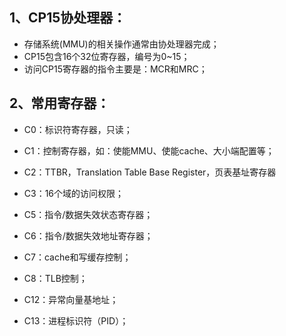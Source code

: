 ## 1、CP15协处理器：

* 存储系统(MMU)的相关操作通常由协处理器完成；
* CP15包含16个32位寄存器，编号为0~15；
* 访问CP15寄存器的指令主要是：MCR和MRC；

## 2、常用寄存器：

* C0：标识符寄存器，只读；
* C1：控制寄存器，如：使能MMU、使能cache、大小端配置等；
* C2：TTBR，Translation Table Base Register，页表基址寄存器

* C3：16个域的访问权限；
* C5：指令/数据失效状态寄存器；
* C6：指令/数据失效地址寄存器；
* C7：cache和写缓存控制；
* C8：TLB控制；
* C12：异常向量基地址；
* C13：进程标识符（PID）；